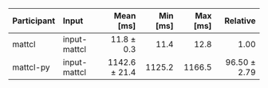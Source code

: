| Participant | Input | Mean [ms] | Min [ms] | Max [ms] | Relative |
|:---|:---|---:|---:|---:|---:|
| mattcl | input-mattcl | 11.8 ± 0.3 | 11.4 | 12.8 | 1.00 |
| mattcl-py | input-mattcl | 1142.6 ± 21.4 | 1125.2 | 1166.5 | 96.50 ± 2.79 |
